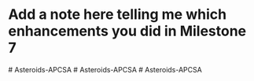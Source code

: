 # Add a note here telling me which enhancements you did in Milestone 7

#   A s t e r o i d s - A P C S A  
 #   A s t e r o i d s - A P C S A  
 # Asteroids-APCSA
